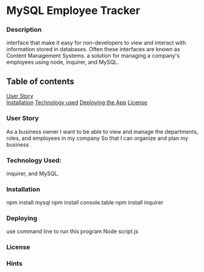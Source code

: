 # MySQL Employee Tracker

### Description
interface that make it easy for non-developers to view and interact with information stored in databases. Often these interfaces are known as Content Management Systems.  a solution for managing a company's employees using node, inquirer, and MySQL.

## Table of contents

[User Story ](#user)  
[Installation](#installation) 
[Technology used](#technology) 
[Deploying the App](#Deploying)
[License](#License)  


### User Story
As a business owner
I want to be able to view and manage the departments, roles, and employees in my company
So that I can organize and plan my business

### Technology Used:
inquirer, and MySQL.

### Installation
npm install mysql
npm install console.table 
npm install inquirer
### Deploying
use command line to run this program Node script.js

### License

### Hints